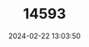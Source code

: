 ---
title: "14593"
category: "Neotoma palatina"
draft: false
date: 2024-02-22 13:03:50
languages:
  English: ["Bolaños Woodrat", "Bolano's Woodrat"]
---